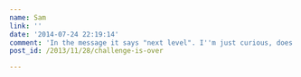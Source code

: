 ```yaml
---
name: Sam
link: ''
date: '2014-07-24 22:19:14'
comment: 'In the message it says "next level". I''m just curious, does that mean there were there more challenges that have been removed?'
post_id: /2013/11/28/challenge-is-over

---
```



